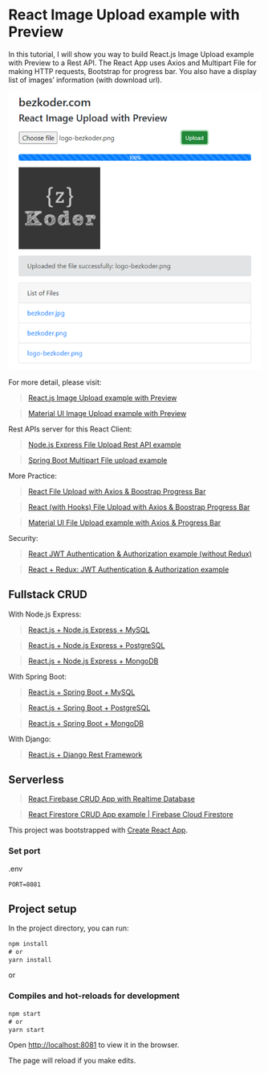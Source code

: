 # React Image Upload example with Preview

In this tutorial, I will show you way to build React.js Image Upload example with Preview to a Rest API. The React App uses Axios and Multipart File for making HTTP requests, Bootstrap for progress bar. You also have a display list of images’ information (with download url).

![react-image-upload-with-preview-example](react-image-upload-with-preview-example.png)

For more detail, please visit:
> [React.js Image Upload example with Preview](https://bezkoder.com/foto-upload-preview/)

> [Material UI Image Upload example with Preview](https://bezkoder.com/material-ui-image-upload/)

Rest APIs server for this React Client:
> [Node.js Express File Upload Rest API example](https://bezkoder.com/node-js-express-file-upload/)

> [Spring Boot Multipart File upload example](https://bezkoder.com/spring-boot-file-upload/)

More Practice:
> [React File Upload with Axios & Boostrap Progress Bar](https://bezkoder.com/react-file-upload-axios/)

> [React (with Hooks) File Upload with Axios & Boostrap Progress Bar](https://bezkoder.com/react-hooks-file-upload/)

> [Material UI File Upload example with Axios & Progress Bar](https://bezkoder.com/material-ui-file-upload/)

Security:
> [React JWT Authentication & Authorization example (without Redux)](https://bezkoder.com/react-jwt-auth/)

> [React + Redux: JWT Authentication & Authorization example](https://bezkoder.com/react-redux-jwt-auth/)

## Fullstack CRUD
With Node.js Express:

> [React.js + Node.js Express + MySQL](https://bezkoder.com/react-node-express-mysql/)

> [React.js + Node.js Express + PostgreSQL](https://bezkoder.com/react-node-express-postgresql/)

> [React.js + Node.js Express + MongoDB](https://bezkoder.com/react-node-express-mongodb-mern-stack/)

With Spring Boot:

> [React.js + Spring Boot + MySQL](https://bezkoder.com/react-spring-boot-crud/)

> [React.js + Spring Boot + PostgreSQL](https://bezkoder.com/spring-boot-react-postgresql/)

> [React.js + Spring Boot + MongoDB](https://bezkoder.com/react-spring-boot-mongodb/)

With Django:

> [React.js + Django Rest Framework](https://bezkoder.com/django-react-axios-rest-framework/)

## Serverless
> [React Firebase CRUD App with Realtime Database](https://bezkoder.com/react-firebase-crud/)

> [React Firestore CRUD App example | Firebase Cloud Firestore](https://bezkoder.com/react-firestore-crud/)


This project was bootstrapped with [Create React App](https://github.com/facebook/create-react-app).

### Set port
.env
```
PORT=8081
```

## Project setup

In the project directory, you can run:

```
npm install
# or
yarn install
```

or

### Compiles and hot-reloads for development

```
npm start
# or
yarn start
```

Open [http://localhost:8081](http://localhost:8081) to view it in the browser.

The page will reload if you make edits.
